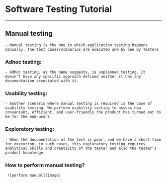# Software Testing Tutorial
------------------------
## Manual testing 
    - Manual testing is the one in which application testing happens manually. The test cases/scenarios are executed one by one by Testers
### Adhoc testing:
    - Adhoc testing, as the name suggests, is unplanned testing. It doesn’t have any specific approach defined neither it has any documentation associated with it. 
### Usability testing:
    - Another scenario where manual testing is required is the case of usability testing. We perform usability testing to assess how convenient, efficient, and user-friendly the product has turned out to be for the end-users
### Exploratory testing:
    - When the documentation of the test is poor, and we have a short time for execution, in such cases, this exploratory testing requires analytical skills and creativity of the tester and also the tester’s product knowledge
### How to perform manual testing?

     ![perform manual](image) 
